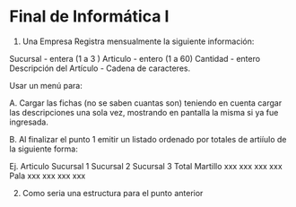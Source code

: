 # Final de  Informática I     

1. Una Empresa Registra mensualmente la siguiente información:

  Sucursal - entera (1 a 3 )
  Articulo - entero (1 a 60)
  Cantidad - entero
  Descripción del Artículo - Cadena de caracteres.

Usar un menú para:

A. Cargar las fichas (no se saben cuantas son) teniendo en cuenta cargar las descripciones una sola vez, mostrando en pantalla la misma si ya fue ingresada.

B. Al finalizar el punto 1 emitir un listado ordenado por totales de artiíulo de la siguiente forma:

Ej.
 Articulo       Sucursal 1      Sucursal 2     Sucursal 3     Total
 Martillo         xxx                  xxx               xxx              xxx
 Pala               xxx                  xxx               xxx              xxx

2. Como seria una estructura para el punto anterior
